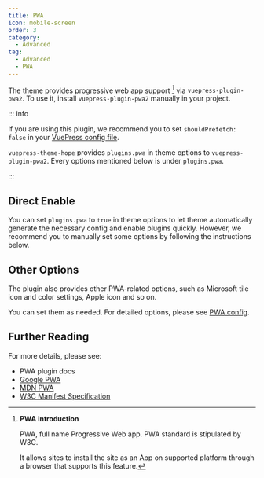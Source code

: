 ```yaml
---
title: PWA
icon: mobile-screen
order: 3
category:
  - Advanced
tag:
  - Advanced
  - PWA
---
```


The theme provides progressive web app support [^pwa-intro] via <ProjectLink name="pwa2">`vuepress-plugin-pwa2`</ProjectLink>. To use it, install `vuepress-plugin-pwa2` manually in your project.

::: info

If you are using this plugin, we recommend you to set `shouldPrefetch: false` in your [VuePress config file](../../cookbook/vuepress/config.md#config-file).

`vuepress-theme-hope` provides `plugins.pwa` in theme options to `vuepress-plugin-pwa2`.
Every options mentioned below is under `plugins.pwa`.

:::

<!-- more -->

[^pwa-intro]: **PWA introduction**

    PWA, full name Progressive Web app. PWA standard is stipulated by W3C.

    It allows sites to install the site as an App on supported platform through a browser that supports this feature.

## Direct Enable <Badge text="Not recommended" type="warning" />

You can set `plugins.pwa` to `true` in theme options to let theme automatically generate the necessary config and enable plugins quickly. However, we recommend you to manually set some options by following the instructions below.

<!-- @include: @pwa/guide.md#intro -->

## Other Options

The plugin also provides other PWA-related options, such as Microsoft tile icon and color settings, Apple icon and so on.

You can set them as needed. For detailed options, please see [PWA config](../../config/plugins/pwa.md).

## Further Reading

For more details, please see:

- <ProjectLink name="pwa2">PWA plugin docs</ProjectLink>
- [Google PWA](https://web.dev/progressive-web-apps/)
- [MDN PWA](https://developer.mozilla.org/en-US/docs/Web/Progressive_web_apps)
- [W3C Manifest Specification](https://w3c.github.io/manifest/)
